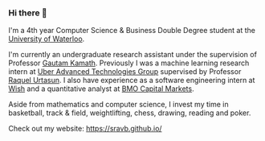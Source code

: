 ### Hi there 👋

<!--
**SravB/SravB** is a ✨ _special_ ✨ repository because its `README.md` (this file) appears on your GitHub profile.

Here are some ideas to get you started:

- 🔭 I’m currently working on ...
- 🌱 I’m currently learning ...
- 👯 I’m looking to collaborate on ...
- 🤔 I’m looking for help with ...
- 💬 Ask me about ...
- 📫 How to reach me: ...
- 😄 Pronouns: ...
- ⚡ Fun fact: ...
-->

I'm a 4th year Computer Science & Business Double Degree student at the [University of Waterloo](https://uwaterloo.ca/).

I'm currently an undergraduate research assistant under the supervision of Professor [Gautam Kamath](http://www.gautamkamath.com/). Previously I was a machine learning research intern at [Uber Advanced Technologies Group](https://www.uber.com/ca/en/atg/) supervised by Professor [Raquel Urtasun](http://www.cs.toronto.edu/~urtasun/). I also have experience as a software engineering intern at [Wish](https://www.wish.com/careers/engineering?hide_login_modal=true) and a quantitative analyst at [BMO Capital Markets](https://capitalmarkets.bmo.com/en/). 


Aside from mathematics and computer science, I invest my time in basketball, track & field, weightlifting, chess, drawing, reading and poker.

Check out my website: https://sravb.github.io/
